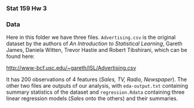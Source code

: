 ### Stat 159 Hw 3
### Data

Here in this folder we have three files. `Advertising.csv` is the original dataset by the authors of *An Introduction to Statistical Learning*, Gareth James, Daniela Witten, Trevor Hastie and Robert Tibshirani, which can be found here: 

http://www-bcf.usc.edu/~gareth/ISL/Advertising.csv

It has 200 observations of 4 features (*Sales, TV, Radio, Newspaper*). The other two files are outputs of our analysis, with `eda-output.txt` containing summary statistics of the dataset and `regression.Rdata` containing three linear regression models (*Sales* onto the others) and their summaries. 